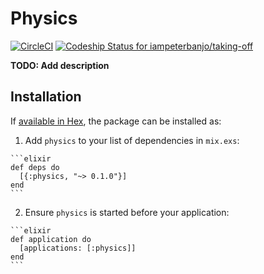 # Physics

[![CircleCI](https://circleci.com/gh/iampeterbanjo/taking-off.svg?style=svg)](https://circleci.com/gh/iampeterbanjo/taking-off)
[ ![Codeship Status for iampeterbanjo/taking-off](https://app.codeship.com/projects/4b377650-c954-0134-c66a-728cdae713d6/status?branch=master)](https://app.codeship.com/projects/199288)

**TODO: Add description**

## Installation

If [available in Hex](https://hex.pm/docs/publish), the package can be installed as:

  1. Add `physics` to your list of dependencies in `mix.exs`:

    ```elixir
    def deps do
      [{:physics, "~> 0.1.0"}]
    end
    ```

  2. Ensure `physics` is started before your application:

    ```elixir
    def application do
      [applications: [:physics]]
    end
    ```

